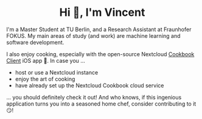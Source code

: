 <div align="center">

# Hi 👋, I'm Vincent

</div>

I'm a Master Student at TU Berlin, and a Research Assistant at Fraunhofer FOKUS. My main areas of study (and work) are machine learning and software development.

I also enjoy cooking, especially with the open-source Nextcloud [Cookbook Client](https://github.com/VincentMeilinger/Nextcloud-Cookbook-iOS) iOS app 🍉. 
In case you ...
- host or use a Nextcloud instance
- enjoy the art of cooking
- have already set up the Nextcloud Cookbook cloud service
  
... you should definitely check it out! 
And who knows, if this ingenious application turns you into a seasoned home chef, consider contributing to it 😏!

